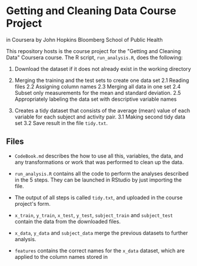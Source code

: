 # Getting and Cleaning Data Course Project

in Coursera by John Hopkins Bloomberg School of Public Health

This repository hosts is the course project for the 
"Getting and Cleaning Data" Coursera course.
The R script, `run_analysis.R`, does the following:

1. Download the dataset if it does not already exist in the working directory

2. Merging the training and the test sets to create one data set
2.1 Reading files
2.2 Assigning column names
2.3 Merging all data in one set
2.4 Subset only measurements for the mean and standard deviation.
2.5 Appropriately labeling the data set with descriptive variable names

3. Creates a tidy dataset that consists of the average (mean) value of 
   each variable for each subject and activity pair.
3.1 Making second tidy data set
3.2 Save result in the file `tidy.txt`.

## Files

* `CodeBook.md` describes the how to use all this, variables, the data, and any transformations or work that was performed to clean up the data.

* `run_analysis.R` contains all the code to perform the analyses described in the 5 steps. They can be launched in RStudio by just importing the file.

* The output of all steps is called `tidy.txt`, and uploaded in the course project's form.

* `x_train`, `y_train`, `x_test`, `y_test`, `subject_train` and `subject_test` contain the data from the downloaded files.
* `x_data`, `y_data` and `subject_data` merge the previous datasets to further analysis.
* `features` contains the correct names for the `x_data` dataset, which are applied to the column names stored in
